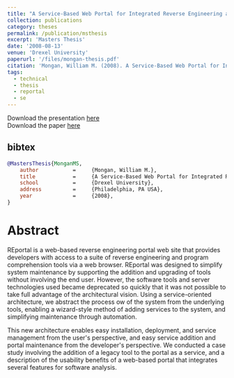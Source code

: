 ```yaml
---
title: "A Service-Based Web Portal for Integrated Reverse Engineering and Program Comprehension"
collection: publications
category: theses
permalink: /publication/msthesis
excerpt: 'Masters Thesis'
date: '2008-08-13'
venue: 'Drexel University'
paperurl: '/files/mongan-thesis.pdf'
citation: 'Mongan, William M. (2008). A Service-Based Web Portal for Integrated Reverse Engineering and Program Comprehension.  MS Thesis, Drexel University.'
tags:
  - technical
  - thesis
  - reportal
  - se
---
```

Download the presentation [here](/files/mongan-thesis-presentation.pdf)  
Download the paper [here](/files/mongan-thesis.pdf)

## bibtex
```bibtex
@MastersThesis{MonganMS,
    author           =     {Mongan, William M.},
    title            =     {A Service-Based Web Portal for Integrated Reverse Engineering and Program Comprehension},
    school           =     {Drexel University},
    address          =     {Philadelphia, PA USA},
    year             =     {2008},
}
```

# Abstract

REportal is a web-based reverse engineering portal web site that provides developers with access to a suite of reverse engineering and program comprehension tools via a web browser. REportal was designed to simplify system maintenance by supporting the addition and upgrading of tools without involving the end user. However, the software tools and server technologies used became deprecated so quickly that it was not possible to take full advantage of the architectural vision.  Using a service-oriented architecture, we abstract the process ow of the system from the underlying tools, enabling a wizard-style method of adding services to the system, and simplifying maintenance through automation.

This new architecture enables easy installation, deployment, and service management from the
user's perspective, and easy service addition and portal maintenance from the developer's perspective. We conducted a case study involving the addition of a legacy tool to the portal as a service, and a description of the usability benefits of a web-based portal that integrates several features for software analysis.